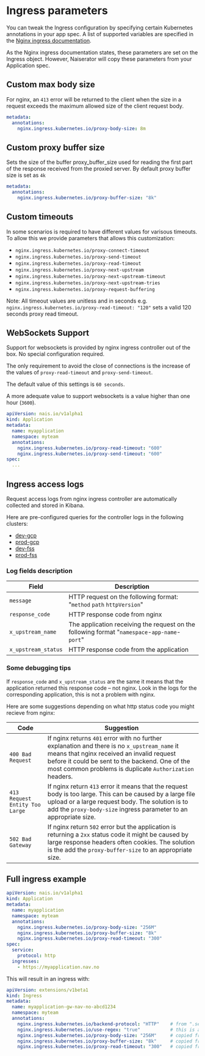 # Ingress parameters

You can tweak the Ingress configuration by specifying certain Kubernetes annotations in your app spec.
A list of supported variables are specified in the
[Nginx ingress documentation](https://kubernetes.github.io/ingress-nginx/user-guide/nginx-configuration/annotations/).

As the Nginx ingress documentation states, these parameters are set on the Ingress object.
However, Naiserator will copy these parameters from your Application spec.

## Custom max body size

For nginx, an `413` error will be returned to the client when the size in a
request exceeds the maximum allowed size of the client request body.

```yaml
metadata:
  annotations:
    nginx.ingress.kubernetes.io/proxy-body-size: 8m
```

## Custom proxy buffer size

Sets the size of the buffer proxy_buffer_size used for reading the first part of
the response received from the proxied server. By default proxy buffer size is
set as `4k`

```yaml
metadata:
  annotations:
    nginx.ingress.kubernetes.io/proxy-buffer-size: "8k"
```

## Custom timeouts

In some scenarios is required to have different values for varisous timeouts. To
allow this we provide parameters that allows this customization:

* `nginx.ingress.kubernetes.io/proxy-connect-timeout`
* `nginx.ingress.kubernetes.io/proxy-send-timeout`
* `nginx.ingress.kubernetes.io/proxy-read-timeout`
* `nginx.ingress.kubernetes.io/proxy-next-upstream`
* `nginx.ingress.kubernetes.io/proxy-next-upstream-timeout`
* `nginx.ingress.kubernetes.io/proxy-next-upstream-tries`
* `nginx.ingress.kubernetes.io/proxy-request-buffering`

Note: All timeout values are unitless and in seconds e.g.
`nginx.ingress.kubernetes.io/proxy-read-timeout: "120"` sets a valid 120 seconds
proxy read timeout.

## WebSockets Support

Support for websockets is provided by nginx ingress controller out of the box.
No special configuration required.

The only requirement to avoid the close of connections is the increase of the
values of `proxy-read-timeout` and `proxy-send-timeout`.

The default value of this settings is `60 seconds`.

A more adequate value to support websockets is a value higher than one hour
(`3600`).

```yaml
apiVersion: nais.io/v1alpha1
kind: Application
metadata:
  name: myapplication
  namespace: myteam
  annotations:
    nginx.ingress.kubernetes.io/proxy-read-timeout: "600"
    nginx.ingress.kubernetes.io/proxy-send-timeout: "600"
spec:
  ...
```

## Ingress access logs

Request access logs from nginx ingress controller are automatically collected
and stored in Kibana.

Here are pre-configured queries for the controller logs in the following clusters:

* [dev-gcp](https://logs.adeo.no/goto/82988ce0-3396-11ed-b3e8-d969437dd878)
* [prod-gcp](https://logs.adeo.no/goto/8ac4d5e0-3396-11ed-b3e8-d969437dd878)
* [dev-fss](https://logs.adeo.no/goto/97748420-3396-11ed-b3e8-d969437dd878)
* [prod-fss](https://logs.adeo.no/goto/a2b58730-3396-11ed-b3e8-d969437dd878)

### Log fields description

| Field | Description |
|-------|-------------|
| `message` | HTTP request on the following format: "`method` `path` `httpVersion`" |
| `response_code` | HTTP response code from nginx |
| `x_upstream_name` | The application receiving the request on the following format "`namespace`-`app-name`-`port`"
| `x_upstream_status` | HTTP response code from the application |

### Some debugging tips

If `response_code` and `x_upstream_status` are the same it means that the
application returned this response code – not nginx. Look in the logs for the
corresponding application, this is not a problem with nginx.

Here are some suggestions depending on what http status code you might recieve from nginx:

| Code | Suggestion |
|------|------------|
| `400 Bad Request` | If nginx returns `401` error with no further explanation and there is no `x_upstream_name` it means that nginx received an invalid request before it could be sent to the backend. One of the most common problems is duplicate `Authorization` headers. |
| `413 Request Entity Too Large` | If nginx return `413` error it means that the request body is too large. This can be caused by a large file upload or a large request body. The solution is to add the `proxy-body-size` ingress parameter to an appropriate size. |
| `502 Bad Gateway` | If nginx return `502` error but the application is returning a `2xx` status code it might be caused by large response headers often cookies. The solution is the add the `proxy-buffer-size` to an appropriate size. |

## Full ingress example

```yaml
apiVersion: nais.io/v1alpha1
kind: Application
metadata:
  name: myapplication
  namespace: myteam
  annotations:
    nginx.ingress.kubernetes.io/proxy-body-size: "256M"
    nginx.ingress.kubernetes.io/proxy-buffer-size: "8k"
    nginx.ingress.kubernetes.io/proxy-read-timeout: "300"
spec:
  service:
    protocol: http
  ingresses:
    - https://myapplication.nav.no
```

This will result in an ingress with:

```yaml
apiVersion: extensions/v1beta1
kind: Ingress
metadata:
  name: myapplication-gw-nav-no-abcd1234
  namespace: myteam
  annotations:
    nginx.ingress.kubernetes.io/backend-protocol: "HTTP"    # from ".service.protocol"
    nginx.ingress.kubernetes.io/use-regex: "true"           # this is always on
    nginx.ingress.kubernetes.io/proxy-body-size: "256M"     # copied from annotations
    nginx.ingress.kubernetes.io/proxy-buffer-size: "8k"     # copied from annotations
    nginx.ingress.kubernetes.io/proxy-read-timeout: "300"   # copied from annotations
```
